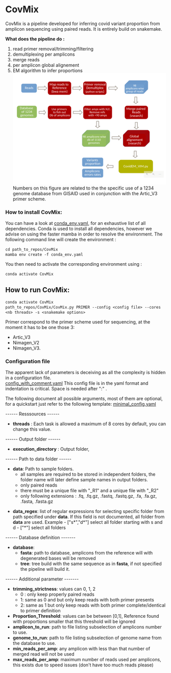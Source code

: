 # CovMix
CovMix is a pipeline developed for inferring  covid variant proportion from amplicon sequencing using paired reads. It is entirely build on snakemake. 

**What does the  pipeline do :**
 1) read primer removal/trimming/filtering
2) demultiplexing per amplicons
3) merge reads
4) per amplicon global alignement 
5) EM algorithm to infer proportions
![alt tag](./workflow.png)
Numbers on this figure are related to the the specific use of a 1234 genome database from GISAID used in conjunction with the Artic_V3 primer scheme. 

###  How to install CovMix:
You can have a look at  [conda_env.yaml](https://github.com/Sebastien-Raguideau/Metahood/blob/master/Conda_envs/conda_env.yaml), for an exhaustive list of all dependencies. Conda is used to install all dependencies, however we advise on using the faster mamba in order to resolve the environment. The following command line will create the environment : 
```
cd path_to_repos/CovMix
mamba env create -f conda_env.yaml
```

You then need to activate the corresponding environment using : 

    conda activate CovMix

##  How to run CovMix:

    conda activate CovMix
    path_to_repos/CovMix/CovMix.py PRIMER --config <config file> --cores <nb threads> -s <snakemake options> 

Primer correspond to the primer scheme used for sequencing, at the moment it has to be one those 3:
- Artic_V3
- Nimagen_V2
- Nimagen_V3.

 ### Configuration file
 The apparent lack of parameters is deceiving as all the complexity is hidden in a configuration file.  
[config_with_comment.yaml](https://github.com/Sebastien-Raguideau/CovMix/blob/main/config_with_comment.yaml)
This config file is in the yaml format and indentation is critical. Space is needed after ":" .

The following document all possible arguments, most of them are optional, for a quickstart just refer to the following template: [minimal_config.yaml](https://github.com/Sebastien-Raguideau/CovMix/blob/main/minimal_config.yaml)

 ------ Resssources ------
  *  **threads** : Each task is allowed a maximum of 8 cores by default, you can change this value.

------ Output folder ------
  * **execution_directory** : Output folder, 

------ Path to data folder ------
  * **data**: Path to sample folders.
    * all samples are required to be stored in independent folders, the folder name will later define sample names in output folders. 
	- only paired reads
	- there must be a unique file with "_R1" and a unique file with "_R2" 
	- only following extensions : .fq, .fq.gz, .fastq, .fastq.gz, .fa, .fa.gz, .fasta, .fasta.gz 
- **data_regex**: list of regular expressions for selecting specific folder from path specified under **data**. If this field is not documented, all folder from **data** are used. Example
		- ["s*","d*"] select all folder starting with s and d 
		- ["*"] select all folders

------ Database definition -------

- **database**:
	- **fasta**: path to database, amplicons from the reference will with degenerated bases will be removed
	- **tree**: tree build with the same sequence as in **fasta**, if not specified the pipeline will build it.


------ Additional parameter -------
- **trimming_strictness**: values can 0, 1, 2
	- 0 : only keep properly paired reads
	- 1: same as 0 and but only keep reads with both primer presents
	- 2: same as 1 but only keep reads with both primer complete/identical to primer definition 
- **Proportion_Threshold**: values can be between [0,1], Reference found with proportions smaller that this threshold will be ignored
-  **amplicon_to_run**: path to file listing subselection of amplicons number to use.
- **genome_to_run**: path to file listing subselection of  genome name from the database to use.
- **min_reads_per_amp**: any amplicon with less than that number of merged read will not be used
- **max_reads_per_amp**: maximum number of reads used per amplicons, this exists due to speed issues (don't have too much reads please)






